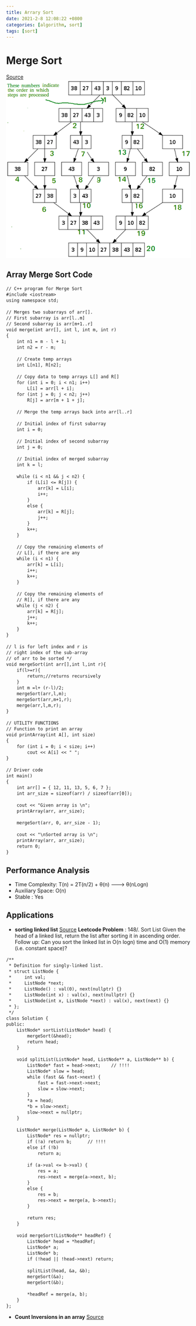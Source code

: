 ```yaml
---
title: Arrary Sort
date: 2021-2-8 12:08:22 +0800
categories: [algorithm, sort]
tags: [sort]
---
```


# Merge Sort
[Source](https://www.geeksforgeeks.org/merge-sort/)
![merge sort](../assets/img/sample/Merge-Sort-Tutorial.png)
## Array Merge Sort Code
```cplusplus
// C++ program for Merge Sort
#include <iostream>
using namespace std;

// Merges two subarrays of arr[].
// First subarray is arr[l..m]
// Second subarray is arr[m+1..r]
void merge(int arr[], int l, int m, int r)
{
	int n1 = m - l + 1;
	int n2 = r - m;

	// Create temp arrays
	int L[n1], R[n2];

	// Copy data to temp arrays L[] and R[]
	for (int i = 0; i < n1; i++)
		L[i] = arr[l + i];
	for (int j = 0; j < n2; j++)
		R[j] = arr[m + 1 + j];

	// Merge the temp arrays back into arr[l..r]

	// Initial index of first subarray
	int i = 0;

	// Initial index of second subarray
	int j = 0;

	// Initial index of merged subarray
	int k = l;

	while (i < n1 && j < n2) {
		if (L[i] <= R[j]) {
			arr[k] = L[i];
			i++;
		}
		else {
			arr[k] = R[j];
			j++;
		}
		k++;
	}

	// Copy the remaining elements of
	// L[], if there are any
	while (i < n1) {
		arr[k] = L[i];
		i++;
		k++;
	}

	// Copy the remaining elements of
	// R[], if there are any
	while (j < n2) {
		arr[k] = R[j];
		j++;
		k++;
	}
}

// l is for left index and r is
// right index of the sub-array
// of arr to be sorted */
void mergeSort(int arr[],int l,int r){
	if(l>=r){
		return;//returns recursively
	}
	int m =l+ (r-l)/2;
	mergeSort(arr,l,m);
	mergeSort(arr,m+1,r);
	merge(arr,l,m,r);
}

// UTILITY FUNCTIONS
// Function to print an array
void printArray(int A[], int size)
{
	for (int i = 0; i < size; i++)
		cout << A[i] << " ";
}

// Driver code
int main()
{
	int arr[] = { 12, 11, 13, 5, 6, 7 };
	int arr_size = sizeof(arr) / sizeof(arr[0]);

	cout << "Given array is \n";
	printArray(arr, arr_size);

	mergeSort(arr, 0, arr_size - 1);

	cout << "\nSorted array is \n";
	printArray(arr, arr_size);
	return 0;
}
```
## Performance Analysis
- Time Complexity:
T(n) = 2T(n/2) + θ(n) --->  θ(nLogn)
- Auxiliary Space: O(n)
- Stable : Yes

## Applications
- **sorting linked list**
[Source](https://www.geeksforgeeks.org/merge-sort-for-linked-list/)
  **Leetcode Problem** :
148/. Sort List
Given the head of a linked list, return the list after sorting it in ascending order.
Follow up: Can you sort the linked list in O(n logn) time and O(1) memory (i.e. constant space)?
```cplusplus
/**
 * Definition for singly-linked list.
 * struct ListNode {
 *     int val;
 *     ListNode *next;
 *     ListNode() : val(0), next(nullptr) {}
 *     ListNode(int x) : val(x), next(nullptr) {}
 *     ListNode(int x, ListNode *next) : val(x), next(next) {}
 * };
 */
class Solution {
public:
    ListNode* sortList(ListNode* head) {
        mergeSort(&head);
        return head;
    }

    void splitList(ListNode* head, ListNode** a, ListNode** b) {
        ListNode* fast = head->next;    // !!!!
        ListNode* slow = head;
        while (fast && fast->next) {
            fast = fast->next->next;
            slow = slow->next;
        }
        *a = head;
        *b = slow->next;
        slow->next = nullptr;
    }

    ListNode* merge(ListNode* a, ListNode* b) {
        ListNode* res = nullptr;
        if (!a) return b;      // !!!!
        else if (!b)
            return a;

        if (a->val <= b->val) {
            res = a;
            res->next = merge(a->next, b);
        }
        else {
            res = b;
            res->next = merge(a, b->next);
        }

        return res;
    }

    void mergeSort(ListNode** headRef) {
        ListNode* head = *headRef;
        ListNode* a;
        ListNode* b;
        if (!head || !head->next) return;

        splitList(head, &a, &b);
        mergeSort(&a);
        mergeSort(&b);

        *headRef = merge(a, b);
    }
};
```


- **Count Inversions in an array**
[Source](https://www.geeksforgeeks.org/counting-inversions/)

